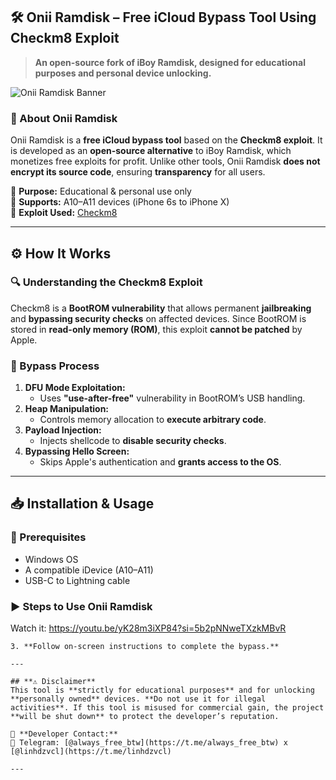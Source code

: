 ## **🛠 Onii Ramdisk – Free iCloud Bypass Tool Using Checkm8 Exploit**  
> **An open-source fork of iBoy Ramdisk, designed for educational purposes and personal device unlocking.**  

![Onii Ramdisk Banner](https://github.com/user-attachments/assets/0e018ff9-d2a9-4f57-9841-9be708b70383)

### **📌 About Onii Ramdisk**  
Onii Ramdisk is a **free iCloud bypass tool** based on the **Checkm8 exploit**. It is developed as an **open-source alternative** to iBoy Ramdisk, which monetizes free exploits for profit. Unlike other tools, Onii Ramdisk **does not encrypt its source code**, ensuring **transparency** for all users.  

🔹 **Purpose:** Educational & personal use only  
🔹 **Supports:** A10–A11 devices (iPhone 6s to iPhone X)  
🔹 **Exploit Used:** [Checkm8](https://github.com/axi0mX/ipwndfu)  

---

## **⚙️ How It Works**  
### **🔍 Understanding the Checkm8 Exploit**  
Checkm8 is a **BootROM vulnerability** that allows permanent **jailbreaking** and **bypassing security checks** on affected devices. Since BootROM is stored in **read-only memory (ROM)**, this exploit **cannot be patched** by Apple.  

### **🚀 Bypass Process**  
1. **DFU Mode Exploitation:**  
   - Uses **"use-after-free"** vulnerability in BootROM’s USB handling.  
2. **Heap Manipulation:**  
   - Controls memory allocation to **execute arbitrary code**.  
3. **Payload Injection:**  
   - Injects shellcode to **disable security checks**.  
4. **Bypassing Hello Screen:**  
   - Skips Apple's authentication and **grants access to the OS**.  

---

## **📥 Installation & Usage**  
### **🔧 Prerequisites**  
- Windows OS
- A compatible iDevice (A10–A11)  
- USB-C to Lightning cable  

### **▶️ Steps to Use Onii Ramdisk**  
Watch it: https://youtu.be/yK28m3iXP84?si=5b2pNNweTXzkMBvR
   ```  
3. **Follow on-screen instructions to complete the bypass.**  

---

## **⚠️ Disclaimer**  
This tool is **strictly for educational purposes** and for unlocking **personally owned** devices. **Do not use it for illegal activities**. If this tool is misused for commercial gain, the project **will be shut down** to protect the developer’s reputation.  

📢 **Developer Contact:**  
📌 Telegram: [@always_free_btw](https://t.me/always_free_btw) x [@linhdzvcl](https://t.me/linhdzvcl)  

---
